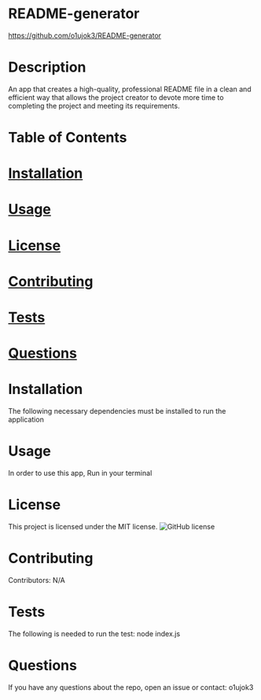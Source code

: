 # README-generator
  https://github.com/o1ujok3/README-generator
# Description
An app that creates a high-quality, professional README file in a clean and efficient way that allows the project creator to devote more time to completing the project and meeting its requirements.
# Table of Contents
# [Installation](#installation)
# [Usage](#usage)
# [License](#license)
# [Contributing](#contributing)
# [Tests](#tests)
# [Questions](#questions)
# Installation
The following necessary dependencies must be installed to run the application
# Usage
In order to use this app, Run in your terminal
# License
This project is licensed under the MIT license.
![GitHub license](https://img.shields.io/badge/license-MIT-blue.svg)
# Contributing
Contributors: N/A
# Tests
The following is needed to run the test: node index.js
# Questions
If you have any questions about the repo, open an issue or contact: o1ujok3

